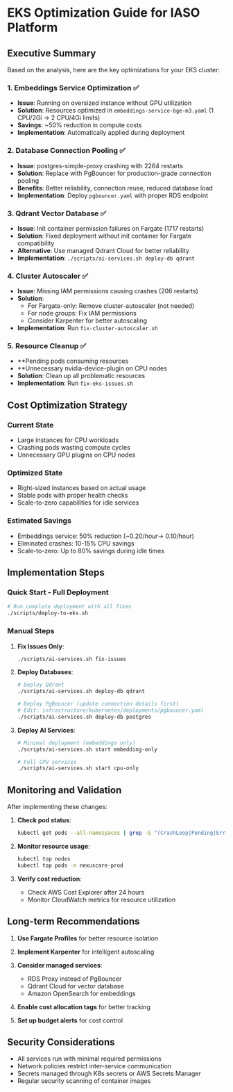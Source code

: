 # EKS Optimization Guide for IASO Platform

## Executive Summary

Based on the analysis, here are the key optimizations for your EKS cluster:

### 1. Embeddings Service Optimization ✅
- **Issue**: Running on oversized instance without GPU utilization
- **Solution**: Resources optimized in `embeddings-service-bge-m3.yaml` (1 CPU/2Gi → 2 CPU/4Gi limits)
- **Savings**: ~50% reduction in compute costs
- **Implementation**: Automatically applied during deployment

### 2. Database Connection Pooling ✅
- **Issue**: postgres-simple-proxy crashing with 2264 restarts
- **Solution**: Replace with PgBouncer for production-grade connection pooling
- **Benefits**: Better reliability, connection reuse, reduced database load
- **Implementation**: Deploy `pgbouncer.yaml` with proper RDS endpoint

### 3. Qdrant Vector Database ✅
- **Issue**: Init container permission failures on Fargate (1717 restarts)
- **Solution**: Fixed deployment without init container for Fargate compatibility
- **Alternative**: Use managed Qdrant Cloud for better reliability
- **Implementation**: `./scripts/ai-services.sh deploy-db qdrant`

### 4. Cluster Autoscaler ✅
- **Issue**: Missing IAM permissions causing crashes (206 restarts)
- **Solution**: 
  - For Fargate-only: Remove cluster-autoscaler (not needed)
  - For node groups: Fix IAM permissions
  - Consider Karpenter for better autoscaling
- **Implementation**: Run `fix-cluster-autoscaler.sh`

### 5. Resource Cleanup ✅
- **Pending pods consuming resources
- **Unnecessary nvidia-device-plugin on CPU nodes
- **Solution**: Clean up all problematic resources
- **Implementation**: Run `fix-eks-issues.sh`

## Cost Optimization Strategy

### Current State
- Large instances for CPU workloads
- Crashing pods wasting compute cycles
- Unnecessary GPU plugins on CPU nodes

### Optimized State
- Right-sized instances based on actual usage
- Stable pods with proper health checks
- Scale-to-zero capabilities for idle services

### Estimated Savings
- Embeddings service: 50% reduction (~$0.20/hour → ~$0.10/hour)
- Eliminated crashes: 10-15% CPU savings
- Scale-to-zero: Up to 80% savings during idle times

## Implementation Steps

### Quick Start - Full Deployment
```bash
# Run complete deployment with all fixes
./scripts/deploy-to-eks.sh
```

### Manual Steps

1. **Fix Issues Only**:
   ```bash
   ./scripts/ai-services.sh fix-issues
   ```

2. **Deploy Databases**:
   ```bash
   # Deploy Qdrant
   ./scripts/ai-services.sh deploy-db qdrant
   
   # Deploy PgBouncer (update connection details first)
   # Edit: infrastructure/kubernetes/deployments/pgbouncer.yaml
   ./scripts/ai-services.sh deploy-db postgres
   ```

3. **Deploy AI Services**:
   ```bash
   # Minimal deployment (embeddings only)
   ./scripts/ai-services.sh start embedding-only
   
   # Full CPU services
   ./scripts/ai-services.sh start cpu-only
   ```

## Monitoring and Validation

After implementing these changes:

1. **Check pod status**:
   ```bash
   kubectl get pods --all-namespaces | grep -E "(CrashLoop|Pending|Error)"
   ```

2. **Monitor resource usage**:
   ```bash
   kubectl top nodes
   kubectl top pods -n nexuscare-prod
   ```

3. **Verify cost reduction**:
   - Check AWS Cost Explorer after 24 hours
   - Monitor CloudWatch metrics for resource utilization

## Long-term Recommendations

1. **Use Fargate Profiles** for better resource isolation
2. **Implement Karpenter** for intelligent autoscaling
3. **Consider managed services**:
   - RDS Proxy instead of PgBouncer
   - Qdrant Cloud for vector database
   - Amazon OpenSearch for embeddings

4. **Enable cost allocation tags** for better tracking
5. **Set up budget alerts** for cost control

## Security Considerations

- All services run with minimal required permissions
- Network policies restrict inter-service communication
- Secrets managed through K8s secrets or AWS Secrets Manager
- Regular security scanning of container images